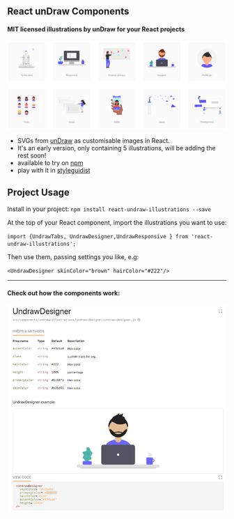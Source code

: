 ## React unDraw Components

#### MIT licensed illustrations by unDraw for your React projects
![unDraw screenshot](readme.png)

* SVGs from [unDraw](https://undraw.co/) as customisable images in React.  
* It's an early version, only containing 5 illustrations, will be adding the rest soon!
* available to try on [npm](https://www.npmjs.com/package/react-undraw-illustrations)
* play with it in [styleguidist](https://graemefulton.github.io)

## Project Usage
Install in your project: `npm install react-undraw-illustrations --save`

At the top of your React component, import the illustrations you want to use:

`import {UndrawTabs, UndrawDesigner,UndrawResponsive } from 'react-undraw-illustrations';`

Then use them, passing settings you like, e.g:

`<UndrawDesigner skinColor="brown" hairColor="#222"/>`

<hr>

#### Check out how the components work:

![styleguidist animation](readme.gif)

